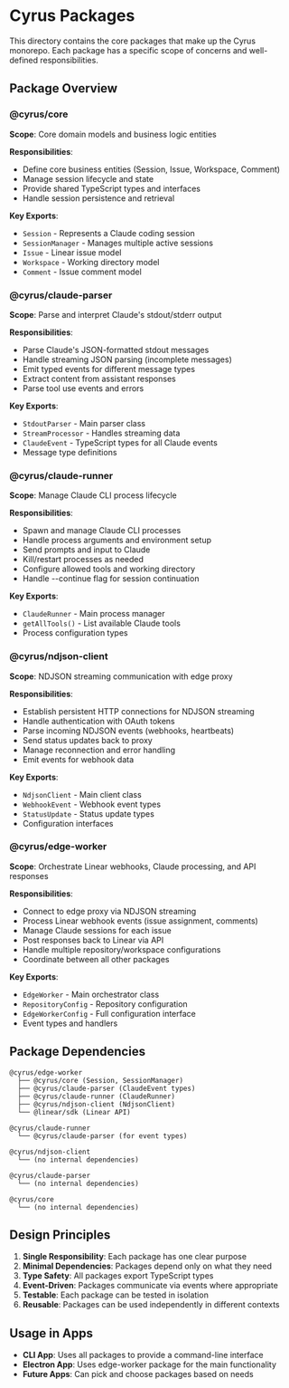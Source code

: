 # Cyrus Packages

This directory contains the core packages that make up the Cyrus monorepo. Each package has a specific scope of concerns and well-defined responsibilities.

## Package Overview

### @cyrus/core
**Scope**: Core domain models and business logic entities

**Responsibilities**:
- Define core business entities (Session, Issue, Workspace, Comment)
- Manage session lifecycle and state
- Provide shared TypeScript types and interfaces
- Handle session persistence and retrieval

**Key Exports**:
- `Session` - Represents a Claude coding session
- `SessionManager` - Manages multiple active sessions
- `Issue` - Linear issue model
- `Workspace` - Working directory model
- `Comment` - Issue comment model

### @cyrus/claude-parser
**Scope**: Parse and interpret Claude's stdout/stderr output

**Responsibilities**:
- Parse Claude's JSON-formatted stdout messages
- Handle streaming JSON parsing (incomplete messages)
- Emit typed events for different message types
- Extract content from assistant responses
- Parse tool use events and errors

**Key Exports**:
- `StdoutParser` - Main parser class
- `StreamProcessor` - Handles streaming data
- `ClaudeEvent` - TypeScript types for all Claude events
- Message type definitions

### @cyrus/claude-runner
**Scope**: Manage Claude CLI process lifecycle

**Responsibilities**:
- Spawn and manage Claude CLI processes
- Handle process arguments and environment setup
- Send prompts and input to Claude
- Kill/restart processes as needed
- Configure allowed tools and working directory
- Handle --continue flag for session continuation

**Key Exports**:
- `ClaudeRunner` - Main process manager
- `getAllTools()` - List available Claude tools
- Process configuration types

### @cyrus/ndjson-client
**Scope**: NDJSON streaming communication with edge proxy

**Responsibilities**:
- Establish persistent HTTP connections for NDJSON streaming
- Handle authentication with OAuth tokens
- Parse incoming NDJSON events (webhooks, heartbeats)
- Send status updates back to proxy
- Manage reconnection and error handling
- Emit events for webhook data

**Key Exports**:
- `NdjsonClient` - Main client class
- `WebhookEvent` - Webhook event types
- `StatusUpdate` - Status update types
- Configuration interfaces

### @cyrus/edge-worker
**Scope**: Orchestrate Linear webhooks, Claude processing, and API responses

**Responsibilities**:
- Connect to edge proxy via NDJSON streaming
- Process Linear webhook events (issue assignment, comments)
- Manage Claude sessions for each issue
- Post responses back to Linear via API
- Handle multiple repository/workspace configurations
- Coordinate between all other packages

**Key Exports**:
- `EdgeWorker` - Main orchestrator class
- `RepositoryConfig` - Repository configuration
- `EdgeWorkerConfig` - Full configuration interface
- Event types and handlers

## Package Dependencies

```
@cyrus/edge-worker
  ├── @cyrus/core (Session, SessionManager)
  ├── @cyrus/claude-parser (ClaudeEvent types)
  ├── @cyrus/claude-runner (ClaudeRunner)
  ├── @cyrus/ndjson-client (NdjsonClient)
  └── @linear/sdk (Linear API)

@cyrus/claude-runner
  └── @cyrus/claude-parser (for event types)

@cyrus/ndjson-client
  └── (no internal dependencies)

@cyrus/claude-parser
  └── (no internal dependencies)

@cyrus/core
  └── (no internal dependencies)
```

## Design Principles

1. **Single Responsibility**: Each package has one clear purpose
2. **Minimal Dependencies**: Packages depend only on what they need
3. **Type Safety**: All packages export TypeScript types
4. **Event-Driven**: Packages communicate via events where appropriate
5. **Testable**: Each package can be tested in isolation
6. **Reusable**: Packages can be used independently in different contexts

## Usage in Apps

- **CLI App**: Uses all packages to provide a command-line interface
- **Electron App**: Uses edge-worker package for the main functionality
- **Future Apps**: Can pick and choose packages based on needs
